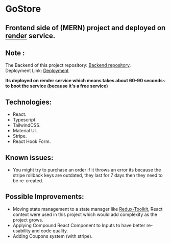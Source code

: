 # GoStore

## Frontend side of (MERN) project and deployed on [render](https://render.com/) service.

## Note : 
The Backend of this project repository: [Backend repository](https://github.com/MohammadAhmadKhader/eCommerce-MongoDB).  
Deployment Link: [Deployment](https://ecommerce-react-web-app.onrender.com/) 

**Its deployed on render service which means takes about 60-90 seconds~ to boot the service (because it's a free service)**

## Technologies:
- React.
- Typescript.
- TailwindCSS.
- Material UI.
- Stripe.
- React Hook Form.

## Known issues:
- You might try to purchase an order if it throws an error its because the stripe rollback keys are outdated, they last for 7 days then they need to be re-created.

## Possible Improvements:
- Moving state management to a state manager like [Redux-Toolkit](https://redux-toolkit.js.org/), React context were used in this project which would add complexity as the project grows.
- Applying Compound React Component to Inputs to have better re-usability and code quality.
- Adding Coupons system (with stripe).